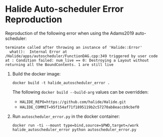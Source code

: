 # Halide Auto-scheduler Error Reproduction

Reproduction of the following error when using the Adams2019 auto-scheduler:
```
terminate called after throwing an instance of 'Halide::Error'
  what():  Internal Error at /Halide/apps/autoscheduler/FunctionDAG.cpp:349 triggered by user code at : Condition failed: num_live == 0: Destroying a Layout without returning all the BoundContents. 1 are still live
```

1. Build the docker image: 
   ```
   docker build -t halide_autoscheduler_error .
   ```

   The following `docker build --build-arg` values can be overridden:
   - `HALIDE_REPO=https://github.com/halide/Halide.git`
   - `HALIDE_COMMIT=95f154af71f1895119b2c57270ab8eaccb9cbef0`

2. Run `autoscheduler_error.py` in the docker container:
   ```
   docker run -ti --mount type=bind,source=$PWD,target=/work halide_autoscheduler_error python autoscheduler_error.py
   ```